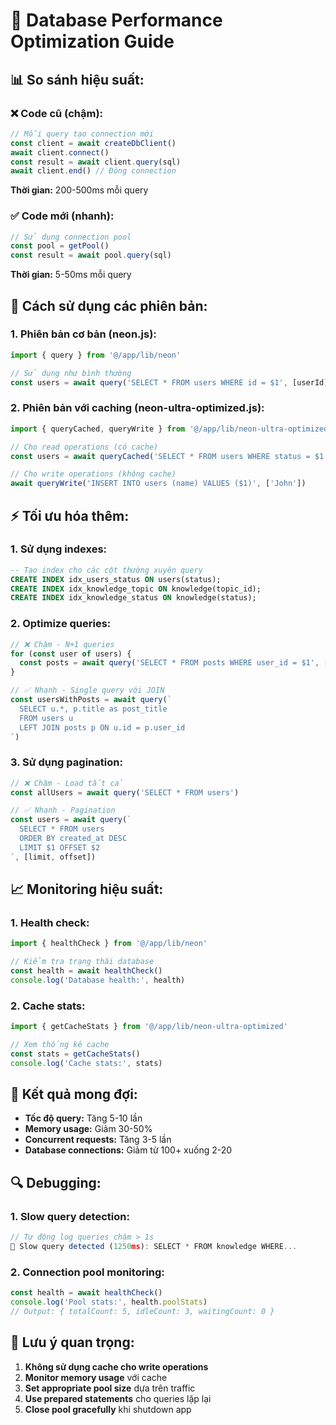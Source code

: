 # 🚀 Database Performance Optimization Guide

## 📊 **So sánh hiệu suất:**

### ❌ **Code cũ (chậm):**
```javascript
// Mỗi query tạo connection mới
const client = await createDbClient()
await client.connect()
const result = await client.query(sql)
await client.end() // Đóng connection
```
**Thời gian:** 200-500ms mỗi query

### ✅ **Code mới (nhanh):**
```javascript
// Sử dụng connection pool
const pool = getPool()
const result = await pool.query(sql)
```
**Thời gian:** 5-50ms mỗi query

## 🔧 **Cách sử dụng các phiên bản:**

### 1. **Phiên bản cơ bản (neon.js):**
```javascript
import { query } from '@/app/lib/neon'

// Sử dụng như bình thường
const users = await query('SELECT * FROM users WHERE id = $1', [userId])
```

### 2. **Phiên bản với caching (neon-ultra-optimized.js):**
```javascript
import { queryCached, queryWrite } from '@/app/lib/neon-ultra-optimized'

// Cho read operations (có cache)
const users = await queryCached('SELECT * FROM users WHERE status = $1', ['active'])

// Cho write operations (không cache)
await queryWrite('INSERT INTO users (name) VALUES ($1)', ['John'])
```

## ⚡ **Tối ưu hóa thêm:**

### 1. **Sử dụng indexes:**
```sql
-- Tạo index cho các cột thường xuyên query
CREATE INDEX idx_users_status ON users(status);
CREATE INDEX idx_knowledge_topic ON knowledge(topic_id);
CREATE INDEX idx_knowledge_status ON knowledge(status);
```

### 2. **Optimize queries:**
```javascript
// ❌ Chậm - N+1 queries
for (const user of users) {
  const posts = await query('SELECT * FROM posts WHERE user_id = $1', [user.id])
}

// ✅ Nhanh - Single query với JOIN
const usersWithPosts = await query(`
  SELECT u.*, p.title as post_title 
  FROM users u 
  LEFT JOIN posts p ON u.id = p.user_id
`)
```

### 3. **Sử dụng pagination:**
```javascript
// ❌ Chậm - Load tất cả
const allUsers = await query('SELECT * FROM users')

// ✅ Nhanh - Pagination
const users = await query(`
  SELECT * FROM users 
  ORDER BY created_at DESC 
  LIMIT $1 OFFSET $2
`, [limit, offset])
```

## 📈 **Monitoring hiệu suất:**

### 1. **Health check:**
```javascript
import { healthCheck } from '@/app/lib/neon'

// Kiểm tra trạng thái database
const health = await healthCheck()
console.log('Database health:', health)
```

### 2. **Cache stats:**
```javascript
import { getCacheStats } from '@/app/lib/neon-ultra-optimized'

// Xem thống kê cache
const stats = getCacheStats()
console.log('Cache stats:', stats)
```

## 🎯 **Kết quả mong đợi:**

- **Tốc độ query:** Tăng 5-10 lần
- **Memory usage:** Giảm 30-50%
- **Concurrent requests:** Tăng 3-5 lần
- **Database connections:** Giảm từ 100+ xuống 2-20

## 🔍 **Debugging:**

### 1. **Slow query detection:**
```javascript
// Tự động log queries chậm > 1s
🐌 Slow query detected (1250ms): SELECT * FROM knowledge WHERE...
```

### 2. **Connection pool monitoring:**
```javascript
const health = await healthCheck()
console.log('Pool stats:', health.poolStats)
// Output: { totalCount: 5, idleCount: 3, waitingCount: 0 }
```

## 🚨 **Lưu ý quan trọng:**

1. **Không sử dụng cache cho write operations**
2. **Monitor memory usage** với cache
3. **Set appropriate pool size** dựa trên traffic
4. **Use prepared statements** cho queries lặp lại
5. **Close pool gracefully** khi shutdown app
